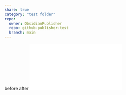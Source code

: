 ```yaml
---
share: true
category: "test folder"
repo: 
  owner: ObsidianPublisher
  repo: github-publisher-test
  branch: main
---
```

before
after
 ![logo_lagendia.webp](../images/logo_lagendia.webp.md)
